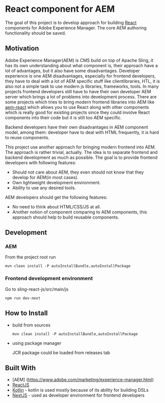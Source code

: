 # React component for AEM

The goal of this project is to develop approach for building [React](https://reactjs.org/) components for Adobe Experience Manager.
The core AEM authoring functionality should be saved.

## Motivation

Adobe Experience Manager(AEM) is CMS build on top of Apache Sling, it has its own understanding about what component is, their approach have a lot of advantages, but it also have some disadvantages.
Developer experience is one AEM disadvantages, especially for frontend developers, they have to deal with a lot of AEM specific stuff like clientlibraries, HTL, it is also not a simple task to use modern js libraries, frameworks, tools.
In many projects frontend developers still have to have their own developer AEM server which brings a lot of problems into development process.
There are some projects which tries to bring modern frontend libraries into AEM like [aem-react](https://github.com/sinnerschrader/aem-react) which allows you to use React along with other components which
is really good for existing projects since they could involve React components into their code but it is still too AEM specific.

Backend developers have their own disadvantages in AEM component model, among them: developer have to deal with HTML frequently, it is hard to reuse components.

This project use another approach for bringing modern frontend into AEM. The approach is rather trivial, actually.
The idea is to separate frontend and backend development as much as possible. The goal is to provide frontend developers with following features:
* Should not care about AEM, they even should not know that they develop for AEM(in most cases).
* Own lightweight development environment.
* Ability to use any desired tools.

AEM developers should get the following features:
* No need to think about HTML/CSS/JS at all.
* Another notion of component comparing to AEM components, this approach should help to build reusable components.

## Development

### AEM

From the project root run
```
mvn clean install -P autoInstallBundle,autoInstallPackage
```

### Frontend development environment
Go to sling-react-js/src/main/js
```
npm run dev-next
```

## How to Install

* build from sources

    ```
    mvn clean install -P autoInstallBundle,autoInstallPackage
    ```
* using package manager

    JCR package could be loaded from releases tab

## Built With
* [AEM] (https://www.adobe.com/marketing/experience-manager.html)
* [ReactJS](https://reactjs.org/)
* [Kotlin](https://kotlinlang.org/) - kotlin is used mostly because of its ability for building DSLs
* [NextJS](https://github.com/zeit/next.js/) - used as developer environment for frontend developers